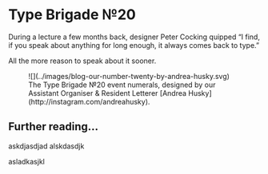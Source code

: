 # Type Brigade №20

During a lecture a few months back, designer Peter Cocking quipped “I find, if you speak about anything for long enough, it always comes back to type.”

All the more reason to speak about it sooner.

<figure>
![](../images/blog-our-number-twenty-by-andrea-husky.svg)
  <figcaption>
  The Type Brigade №20 event numerals, designed by our Assistant Organiser & Resident Letterer [Andrea Husky](http://instagram.com/andreahusky).
  </figcaption>
</figure>

<!--more-->

## Further reading…

askdjasdjad
alskdasdjk

asladkasjkl
